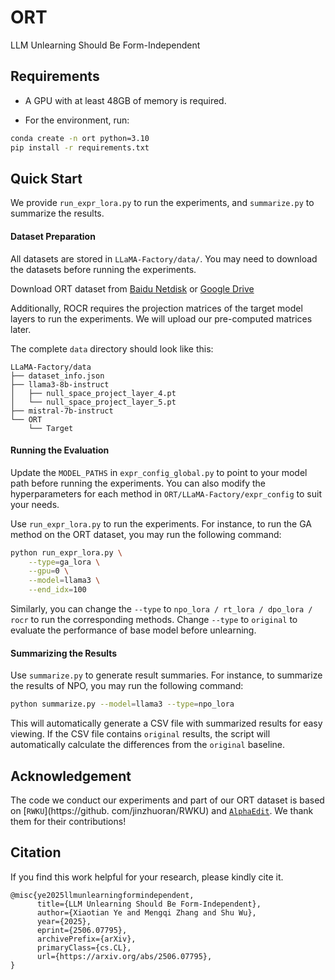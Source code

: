 # ORT

LLM Unlearning Should Be Form-Independent

## Requirements

- A GPU with at least 48GB of memory is required.

- For the environment, run:

```bash
conda create -n ort python=3.10
pip install -r requirements.txt
```

## Quick Start

We provide `run_expr_lora.py` to run the experiments, and `summarize.py` to summarize the results.

#### Dataset Preparation

All datasets are stored in `LLaMA-Factory/data/`. You may need to download the datasets before running the experiments.

Download ORT dataset from [Baidu Netdisk](https://pan.baidu.com/s/1QIcl1CSGg9PjC-e30x96Kg?pwd=x1c9) or [Google Drive](https://drive.google.com/file/d/1tlQDBaJugTYwWcMNBrzoD3Rrx6eBuIfG/view?usp=sharing)

Additionally, ROCR requires the projection matrices of the target model layers to run the experiments. We will upload our pre-computed matrices later.

The complete `data` directory should look like this:

```text
LLaMA-Factory/data
├── dataset_info.json
├── llama3-8b-instruct
│   ├── null_space_project_layer_4.pt
│   └── null_space_project_layer_5.pt
├── mistral-7b-instruct
└── ORT
    └── Target
```

#### Running the Evaluation

Update the `MODEL_PATHS` in `expr_config_global.py` to point to your model path before running the experiments. You can also modify the hyperparameters for each method in `ORT/LLaMA-Factory/expr_config` to suit your needs.

Use `run_expr_lora.py` to run the experiments. For instance, to run the GA method on the ORT dataset, you may run the following command:

```bash
python run_expr_lora.py \
    --type=ga_lora \
    --gpu=0 \
    --model=llama3 \
    --end_idx=100
```

Similarly, you can change the `--type` to `npo_lora / rt_lora / dpo_lora / rocr` to run the corresponding methods. Change `--type` to `original` to evaluate the performance of base model before unlearning.


#### Summarizing the Results

Use `summarize.py` to generate result summaries. For instance, to summarize the results of NPO, you may run the following command:

```bash
python summarize.py --model=llama3 --type=npo_lora
```

This will automatically generate a CSV file with summarized results for easy viewing. If the CSV file contains `original` results, the script will automatically calculate the differences from the `original` baseline.


## Acknowledgement

The code we conduct our experiments and part of our ORT dataset is based on [`RWKU`](https://github.
com/jinzhuoran/RWKU) and [`AlphaEdit`](https://github.com/jianghoucheng/AlphaEdit). We thank them for their contributions!


## Citation

If you find this work helpful for your research, please kindly cite it.

```text
@misc{ye2025llmunlearningformindependent,
      title={LLM Unlearning Should Be Form-Independent}, 
      author={Xiaotian Ye and Mengqi Zhang and Shu Wu},
      year={2025},
      eprint={2506.07795},
      archivePrefix={arXiv},
      primaryClass={cs.CL},
      url={https://arxiv.org/abs/2506.07795}, 
}
```